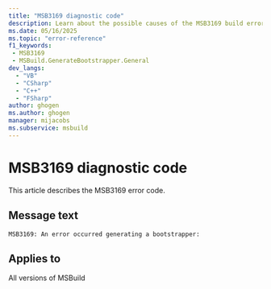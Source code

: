 ```yaml
---
title: "MSB3169 diagnostic code"
description: Learn about the possible causes of the MSB3169 build error, and get troubleshooting tips.
ms.date: 05/16/2025
ms.topic: "error-reference"
f1_keywords:
 - MSB3169
 - MSBuild.GenerateBootstrapper.General
dev_langs:
  - "VB"
  - "CSharp"
  - "C++"
  - "FSharp"
author: ghogen
ms.author: ghogen
manager: mijacobs
ms.subservice: msbuild
---
```


# MSB3169 diagnostic code

<!-- :::ErrorDefinitionDescription::: -->
<!-- :::editable-content name="introDescription"::: -->
This article describes the MSB3169 error code.
<!-- :::editable-content-end::: -->

## Message text

<!-- :::editable-content name="messageText"::: -->
`MSB3169: An error occurred generating a bootstrapper:`
<!-- :::editable-content-end::: -->
<!-- MSB3169: An error occurred generating a bootstrapper: {0} -->

<!-- :::editable-content name="postOutputDescription"::: -->
<!--
{StrBegin="MSB3169: "}
-->
<!-- :::editable-content-end::: -->
<!-- :::ErrorDefinitionDescription-end::: -->

## Applies to

All versions of MSBuild
